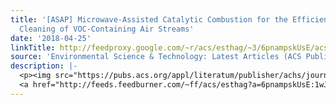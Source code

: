 ```yaml
---
title: '[ASAP] Microwave-Assisted Catalytic Combustion for the Efficient Continuous
  Cleaning of VOC-Containing Air Streams'
date: '2018-04-25'
linkTitle: http://feedproxy.google.com/~r/acs/esthag/~3/6pnampskUsE/acs.est.8b00191
source: 'Environmental Science & Technology: Latest Articles (ACS Publications)'
description: |-
  <p><img src="https://pubs.acs.org/appl/literatum/publisher/achs/journals/content/esthag/0/esthag.ahead-of-print/acs.est.8b00191/20180425/images/medium/es-2018-00191c_0010.gif" alt="TOC Graphic"/></p><div><cite>Environmental Science & Technology</cite></div><div>DOI: 10.1021/acs.est.8b00191</div><div class="feedflare">
  <a href="http://feeds.feedburner.com/~ff/acs/esthag?a=6pnampskUsE:1wJbWoLMepg:yIl2AUoC8zA"><img src="http://feeds.feedburner.com/~ff/acs/esthag?d=yIl2AUoC8zA" border="0"></img></a>
---
```

